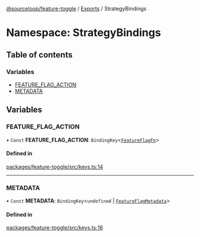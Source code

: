 [@sourceloop/feature-toggle](../README.md) / [Exports](../modules.md) / StrategyBindings

# Namespace: StrategyBindings

## Table of contents

### Variables

- [FEATURE\_FLAG\_ACTION](StrategyBindings.md#feature_flag_action)
- [METADATA](StrategyBindings.md#metadata)

## Variables

### FEATURE\_FLAG\_ACTION

• `Const` **FEATURE\_FLAG\_ACTION**: `BindingKey`<[`FeatureFlagFn`](../modules.md#featureflagfn)\>

#### Defined in

[packages/feature-toggle/src/keys.ts:14](https://github.com/sourcefuse/loopback4-microservice-catalog/blob/93a7f917/packages/feature-toggle/src/keys.ts#L14)

___

### METADATA

• `Const` **METADATA**: `BindingKey`<`undefined` \| [`FeatureFlagMetadata`](../interfaces/FeatureFlagMetadata.md)\>

#### Defined in

[packages/feature-toggle/src/keys.ts:18](https://github.com/sourcefuse/loopback4-microservice-catalog/blob/93a7f917/packages/feature-toggle/src/keys.ts#L18)

